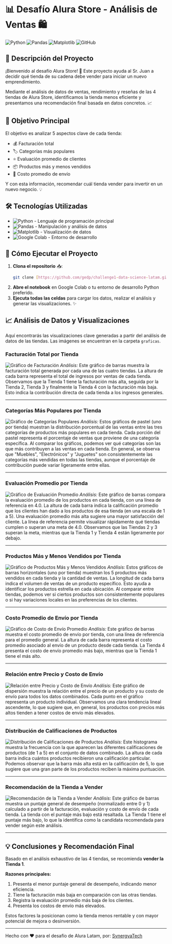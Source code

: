 # 📊 Desafío Alura Store - Análisis de Ventas 🛍️

![Python](https://img.shields.io/badge/Python-3776AB?style=for-the-badge&logo=python&logoColor=white)
![Pandas](https://img.shields.io/badge/Pandas-150458?style=for-the-badge&logo=pandas&logoColor=white)
![Matplotlib](https://img.shields.io/badge/Matplotlib-11557C?style=for-the-badge&logo=matplotlib&logoColor=white)
![GitHub](https://img.shields.io/badge/GitHub-100000?style=for-the-badge&logo=github&logoColor=white)

## 📝 Descripción del Proyecto

¡Bienvenido al desafío Alura Store! 🎯 Este proyecto ayuda al Sr. Juan a decidir qué tienda de su cadena debe vender para iniciar un nuevo emprendimiento.

Mediante el análisis de datos de ventas, rendimiento y reseñas de las 4 tiendas de Alura Store, identificamos la tienda menos eficiente y presentamos una recomendación final basada en datos concretos. 📈

## 🎯 Objetivo Principal

El objetivo es analizar 5 aspectos clave de cada tienda:
- 💰 Facturación total
- 🏷️ Categorías más populares
- ⭐ Evaluación promedio de clientes
- 📦 Productos más y menos vendidos
- 🚚 Costo promedio de envío

Y con esta información, recomendar cuál tienda vender para invertir en un nuevo negocio. 💡

## 🛠️ Tecnologías Utilizadas

- ![Python](https://img.shields.io/badge/Python-3776AB?style=for-the-badge&logo=python&logoColor=white) - Lenguaje de programación principal
- ![Pandas](https://img.shields.io/badge/Pandas-150458?style=for-the-badge&logo=pandas&logoColor=white) - Manipulación y análisis de datos
- ![Matplotlib](https://img.shields.io/badge/Matplotlib-11557C?style=for-the-badge&logo=matplotlib&logoColor=white) - Visualización de datos
- ![Google Colab](https://img.shields.io/badge/Google_Colab-F9AB00?style=for-the-badge&logo=googlecolab&logoColor=white) - Entorno de desarrollo

## 🚀 Cómo Ejecutar el Proyecto

1. **Clona el repositorio** 📥:
    ```bash
    git clone [https://github.com/gedp/challenge1-data-science-latam.git](https://github.com/gedp/challenge1-data-science-latam.git)
    ```
2. **Abre el notebook** en Google Colab o tu entorno de desarrollo Python preferido.
3. **Ejecuta todas las celdas** para cargar los datos, realizar el análisis y generar las visualizaciones. ✨

## 📈 Análisis de Datos y Visualizaciones

Aquí encontrarás las visualizaciones clave generadas a partir del análisis de datos de las tiendas. Las imágenes se encuentran en la carpeta `graficas`.

### Facturación Total por Tienda

![Gráfico de Facturación](graficas/Facturacion_total_por_tiendas.png)
*Análisis:* Este gráfico de barras muestra la facturación total generada por cada una de las cuatro tiendas. La altura de cada barra representa el total de ingresos por ventas de cada tienda. Observamos que la Tienda 1 tiene la facturación más alta, seguida por la Tienda 2, Tienda 3 y finalmente la Tienda 4 con la facturación más baja. Esto indica la contribución directa de cada tienda a los ingresos generales.

---

### Categorías Más Populares por Tienda

![Gráfico de Categorías Populares](graficas/categorias_populares.png)
*Análisis:* Estos gráficos de pastel (uno por tienda) muestran la distribución porcentual de las ventas entre las tres categorías de productos más populares en cada tienda. Cada porción del pastel representa el porcentaje de ventas que proviene de una categoría específica. Al comparar los gráficos, podemos ver qué categorías son las que más contribuyen a las ventas en cada tienda. En general, se observa que "Muebles", "Electrónicos" y "Juguetes" son consistentemente las categorías más vendidas en todas las tiendas, aunque el porcentaje de contribución puede variar ligeramente entre ellas.

---

### Evaluación Promedio por Tienda

![Gráfico de Evaluación Promedio](graficas/Evaluacion_promedio.png)
*Análisis:* Este gráfico de barras compara la evaluación promedio de los productos en cada tienda, con una línea de referencia en 4.0. La altura de cada barra indica la calificación promedio que los clientes han dado a los productos de esa tienda (en una escala de 1 a 5). Una evaluación promedio más alta sugiere una mayor satisfacción del cliente. La línea de referencia permite visualizar rápidamente qué tiendas cumplen o superan una meta de 4.0. Observamos que las Tiendas 2 y 3 superan la meta, mientras que la Tienda 1 y Tienda 4 están ligeramente por debajo.

---

### Productos Más y Menos Vendidos por Tienda

![Gráfico de Productos Más y Menos Vendidos](graficas/productos_mas_vendidos.png)
*Análisis:* Estos gráficos de barras horizontales (uno por tienda) muestran los 5 productos más vendidos en cada tienda y la cantidad de ventas. La longitud de cada barra indica el volumen de ventas de un producto específico. Esto ayuda a identificar los productos estrella en cada ubicación. Al comparar entre tiendas, podemos ver si ciertos productos son consistentemente populares o si hay variaciones locales en las preferencias de los clientes.

---

### Costo Promedio de Envío por Tienda

![Gráfico de Costo de Envío Promedio](graficas/costo_promedio.png)
*Análisis:* Este gráfico de barras muestra el costo promedio de envío por tienda, con una línea de referencia para el promedio general. La altura de cada barra representa el costo promedio asociado al envío de un producto desde cada tienda. La Tienda 4 presenta el costo de envío promedio más bajo, mientras que la Tienda 1 tiene el más alto.

---

### Relación entre Precio y Costo de Envío

![Relación entre Precio y Costo de Envío](graficas/relacion_precio_envio.png)
*Análisis:* Este gráfico de dispersión muestra la relación entre el precio de un producto y su costo de envío para todos los datos combinados. Cada punto en el gráfico representa un producto individual. Observamos una clara tendencia lineal ascendente, lo que sugiere que, en general, los productos con precios más altos tienden a tener costos de envío más elevados.

---

### Distribución de Calificaciones de Productos

![Distribución de Calificaciones de Productos](graficas/calificaciones_de_productos.png)
*Análisis:* Este histograma muestra la frecuencia con la que aparecen las diferentes calificaciones de productos (de 1 a 5) en el conjunto de datos combinado. La altura de cada barra indica cuántos productos recibieron una calificación particular. Podemos observar que la barra más alta está en la calificación de 5, lo que sugiere que una gran parte de los productos reciben la máxima puntuación.

---

### Recomendación de la Tienda a Vender

![Recomendación de la Tienda a Vender](graficas/tienda_recomendada.png)
*Análisis:* Este gráfico de barras muestra un puntaje general de desempeño (normalizado entre 0 y 1) calculado a partir de la facturación, evaluación y costo de envío de cada tienda. La tienda con el puntaje más bajo está resaltada. La Tienda 1 tiene el puntaje más bajo, lo que la identifica como la candidata recomendada para vender según este análisis.

---

## 💡 Conclusiones y Recomendación Final

Basado en el análisis exhaustivo de las 4 tiendas, se recomienda **vender la Tienda 1**.

**Razones principales:**
1. Presenta el menor puntaje general de desempeño, indicando menor eficiencia.
2. Tiene la facturación más baja en comparación con las otras tiendas.
3. Registra la evaluación promedio más baja de los clientes.
4. Presenta los costos de envío más elevados.

Estos factores la posicionan como la tienda menos rentable y con mayor potencial de mejora o desinversión.

---
Hecho con ❤️ para el desafío de Alura Latam, por: [SynergyaTech](https://synergya.tech)
